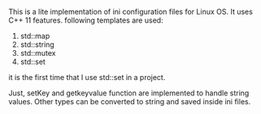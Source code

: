 This is a lite implementation of ini configuration files for Linux OS.
It uses C++ 11 features. 
following templates are used:
1. std::map
2. std::string
3. std::mutex
4. std::set 

it is the first time that I use std::set in a project. 

Just, setKey and getkeyvalue function are implemented to handle string values. 
Other types can be converted to string and saved inside ini files. 



